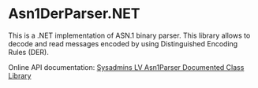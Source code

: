 # Asn1DerParser.NET

This is a .NET implementation of ASN.1 binary parser. This library allows to decode and read messages encoded by using Distinguished Encoding Rules (DER).

Online API documentation: [Sysadmins LV Asn1Parser Documented Class Library](http://pkix2.sysadmins.lv/asn1parser-docs/html/R_Project_Documentation.htm)
